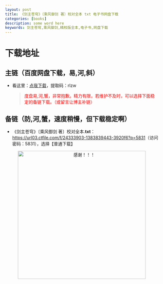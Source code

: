 ```yaml
---
layout: post
title: 《剑主苍穹》〔乘风御剑 著〕校对全本 txt 电子书网盘下载
categories: [books]
description: some word here
keywords: 剑主苍穹,乘风御剑,精校版全本,电子书,网盘下载
---
```


# 下载地址

## 主链（百度网盘下载，易,河,斜）

- 看这里：[点我下载](https://pan.baidu.com/s/1iMXUbSbtZQZjDcqDmnWUyw?pwd=rlzw)，提取码：rlzw

  > <p style="color:red" >度盘易,河,蟹，非常抱歉。精力有限，若维护不及时，可以选择下面稳定的备链下载。（或留言让博主补链）</p>

## 备链（防,河,蟹，速度稍慢，但下载稳定啊）

- 《剑主苍穹》〔乘风御剑 著〕校对全本.**txt**：<https://url03.ctfile.com/f/24333903-1383839443-3920f6?p=5831>（访问密码：5831），选择【普通下载】

<div align="center"><img src="https://pic.imgdb.cn/item/6707df6bd29ded1a8ce37031.gif" alt="感谢！！！" width="420px" height="auto"/></div>
